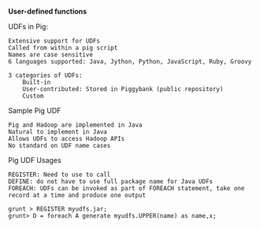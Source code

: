 **User-defined functions**

UDFs in Pig:

	Extensive support for UDFs
	Called from within a pig script
	Names are case sensitive
	6 languages supported: Java, Jython, Python, JavaScript, Ruby, Groovy
	
	3 categories of UDFs:
		Built-in
		User-contributed: Stored in Piggybank (public repository)
		Custom
		
Sample Pig UDF 

	Pig and Hadoop are implemented in Java
	Natural to implement in Java
	Allows UDFs to access Hadoop APIs
	No standard on UDF name cases

Pig UDF Usages

	REGISTER: Need to use to call
	DEFINE: do not have to use full package name for Java UDFs
	FOREACH: UDFs can be invoked as part of FOREACH statement, take one record at a time and produce one output
	
	grunt > REGISTER myudfs.jar;
	grunt> D = foreach A generate myudfs.UPPER(name) as name,x;
	
